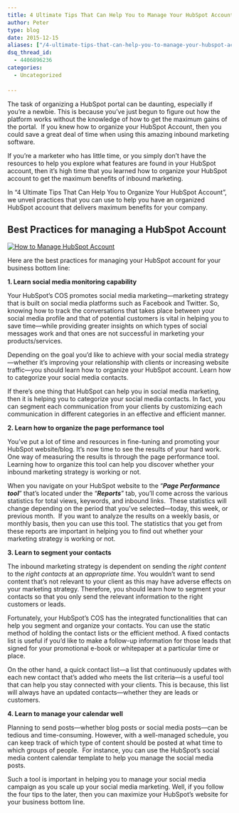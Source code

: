 ```yaml
---
title: 4 Ultimate Tips That Can Help You to Manage Your HubSpot Account
author: Peter
type: blog
date: 2015-12-15
aliases: ["/4-ultimate-tips-that-can-help-you-to-manage-your-hubspot-account/"]
dsq_thread_id:
  - 4406896236
categories:
  - Uncategorized

---
```

The task of organizing a HubSpot portal can be daunting, especially if you’re a newbie. This is because you’ve just begun to figure out how the platform works without the knowledge of how to get the maximum gains of the portal.  If you knew how to organize your HubSpot Account, then you could save a great deal of time when using this amazing inbound marketing software.

If you’re a marketer who has little time, or you simply don’t have the resources to help you explore what features are found in your HubSpot account, then it’s high time that you learned how to organize your HubSpot account to get the maximum benefits of inbound marketing.

In “4 Ultimate Tips That Can Help You to Organize Your HubSpot Account”, we unveil practices that you can use to help you have an organized HubSpot account that delivers maximum benefits for your company.

## Best Practices for managing a HubSpot Account

[<img class="aligncenter wp-image-54" src="/img/How-to-Manage-HubSpot-Account-644x768.jpg" alt="How to Manage HubSpot Account" width="588" height="701" srcset="/img/How-to-Manage-HubSpot-Account-644x768.jpg 644w, /img/How-to-Manage-HubSpot-Account-252x300.jpg 252w, /img/How-to-Manage-HubSpot-Account.jpg 808w" sizes="(max-width: 588px) 100vw, 588px" />][1]

Here are the best practices for managing your HubSpot account for your business bottom line:

**1. Learn social media monitoring capability**

Your HubSpot’s COS promotes social media marketing—marketing strategy that is built on social media platforms such as Facebook and Twitter. So, knowing how to track the conversations that takes place between your social media profile and that of potential customers is vital in helping you to save time—while providing greater insights on which types of social messages work and that ones are not successful in marketing your products/services.

Depending on the goal you’d like to achieve with your social media strategy—whether it’s improving your relationship with clients or increasing website traffic—you should learn how to organize your HubSpot account. Learn how to categorize your social media contacts.

If there’s one thing that HubSpot can help you in social media marketing, then it is helping you to categorize your social media contacts. In fact, you can segment each communication from your clients by customizing each communication in different categories in an effective and efficient manner.

**2. Learn how to organize the page performance tool**

You’ve put a lot of time and resources in fine-tuning and promoting your HubSpot website/blog. It’s now time to see the results of your hard work. One way of measuring the results is through the page performance tool. Learning how to organize this tool can help you discover whether your inbound marketing strategy is working or not.

When you navigate on your HubSpot website to the “**_Page Performance tool_**” that’s located under the “**_Reports_**” tab, you’ll come across the various statistics for total views, keywords, and inbound links.  These statistics will change depending on the period that you’ve selected—today, this week, or previous month.  If you want to analyze the results on a weekly basis, or monthly basis, then you can use this tool. The statistics that you get from these reports are important in helping you to find out whether your marketing strategy is working or not.

**3. Learn to segment your contacts**

The inbound marketing strategy is dependent on sending the _right content_ to the _right contacts_ at an _appropriate time_. You wouldn’t want to send content that’s not relevant to your client as this may have adverse effects on your marketing strategy. Therefore, you should learn how to segment your contacts so that you only send the relevant information to the right customers or leads.

Fortunately, your HubSpot’s COS has the integrated functionalities that can help you segment and organize your contacts. You can use the static method of holding the contact lists or the efficient method. A fixed contacts list is useful if you’d like to make a follow-up information for those leads that signed for your promotional e-book or whitepaper at a particular time or place.

On the other hand, a quick contact list—a list that continuously updates with each new contact that’s added who meets the list criteria—is a useful tool that can help you stay connected with your clients. This is because, this list will always have an updated contacts—whether they are leads or customers.

**4. Learn to manage your calendar well**

Planning to send posts—whether blog posts or social media posts—can be tedious and time-consuming. However, with a well-managed schedule, you can keep track of which type of content should be posted at what time to which groups of people.  For instance, you can use the HubSpot’s social media content calendar template to help you manage the social media posts.

Such a tool is important in helping you to manage your social media campaign as you scale up your social media marketing. Well, if you follow the four tips to the later, then you can maximize your HubSpot’s website for your business bottom line.

[1]: /img/How-to-Manage-HubSpot-Account.jpg